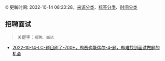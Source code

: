 :alarm_clock: 更新时间: 2022-10-14 08:23:28。[来源分类](../README.md)、[标签分类](../TAGS.md)、[时间分类](../TIMELINE.md)

## 招聘面试


> 关键字：`招聘`、`面试`



- [2022-10-14-LC-题目刷了-700+，周赛也能偶尔-4-题，却难找到面试做题的机会](https://www.v2ex.com/t/886931) 
